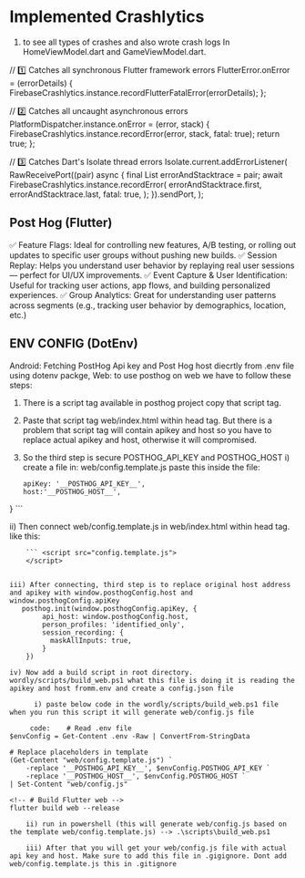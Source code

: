 # Implemented Crashlytics

1. to see all types of crashes and also wrote crash logs In HomeViewModel.dart and GameViewModel.dart.

// 1️⃣ Catches all synchronous Flutter framework errors
  FlutterError.onError = (errorDetails) {
    FirebaseCrashlytics.instance.recordFlutterFatalError(errorDetails);
  };

  // 2️⃣ Catches all uncaught asynchronous errors
  PlatformDispatcher.instance.onError = (error, stack) {
    FirebaseCrashlytics.instance.recordError(error, stack, fatal: true);
    return true;
  };

  // 3️⃣ Catches Dart's Isolate thread errors
  Isolate.current.addErrorListener(
    RawReceivePort((pair) async {
      final List<dynamic> errorAndStacktrace = pair;
      await FirebaseCrashlytics.instance.recordError(
        errorAndStacktrace.first,
        errorAndStacktrace.last,
        fatal: true,
      );
    }).sendPort,
  );

## Post Hog (Flutter)

✅ Feature Flags: Ideal for controlling new features, A/B testing, or rolling out updates to specific user groups without pushing new builds.
✅ Session Replay: Helps you understand user behavior by replaying real user sessions — perfect for UI/UX improvements.
✅ Event Capture & User Identification: Useful for tracking user actions, app flows, and building personalized experiences.
✅ Group Analytics: Great for understanding user patterns across segments (e.g., tracking user behavior by demographics, location, etc.)

## ENV CONFIG (DotEnv)

Android: Fetching  PostHog Api key and Post Hog host diecrtly from .env file using dotenv packge,
Web: to use posthog on web we have to follow these steps:

1. There is a script tag available in posthog project copy that script tag.
2. Paste that script tag  web/index.html within head tag. But there is a problem that script tag will contain apikey and host so you have to replace actual apikey and host, otherwise it will compromised.
3. So the third step is secure POSTHOG_API_KEY and POSTHOG_HOST
   i)  create a file in: web/config.template.js
    paste this inside the file:  

      ```  window.posthogConfig = {
    apiKey: '__POSTHOG_API_KEY__',
    host:'__POSTHOG_HOST__',

} ```

   ii) Then connect web/config.template.js in web/index.html within head tag. like this:

        ``` <script src="config.template.js">
        </script> 

```
        
iii) After connecting, third step is to replace original host address and apikey with window.posthogConfig.host and window.posthogConfig.apiKey
   posthog.init(window.posthogConfig.apiKey, {
        api_host: window.posthogConfig.host,
        person_profiles: 'identified_only',
        session_recording: {
          maskAllInputs: true,
        }
    })
    
iv) Now add a build script in root directory. wordly/scripts/build_web.ps1 what this file is doing it is reading the apikey and host fromm.env and create a config.json file 

      i) paste below code in the wordly/scripts/build_web.ps1 file when you run this script it will generate web/config.js file

     code:    # Read .env file
$envConfig = Get-Content .env -Raw | ConvertFrom-StringData

# Replace placeholders in template
(Get-Content "web/config.template.js") `
    -replace '__POSTHOG_API_KEY__', $envConfig.POSTHOG_API_KEY `
    -replace '__POSTHOG_HOST__', $envConfig.POSTHOG_HOST `
| Set-Content "web/config.js"

<!-- # Build Flutter web -->
flutter build web --release

    ii) run in powershell (this will generate web/config.js based on the template web/config.template.js) --> .\scripts\build_web.ps1 

    iii) After that you will get your web/config.js file with actual api key and host. Make sure to add this file in .gigignore. Dont add web/config.template.js this in .gitignore
